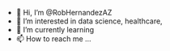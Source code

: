 - 👋 Hi, I’m @RobHernandezAZ
- 👀 I’m interested in data science, healthcare, 
- 🌱 I’m currently learning
- 📫 How to reach me ...

<!---
RobHernandezAZ/RobHernandezAZ is me
--->
